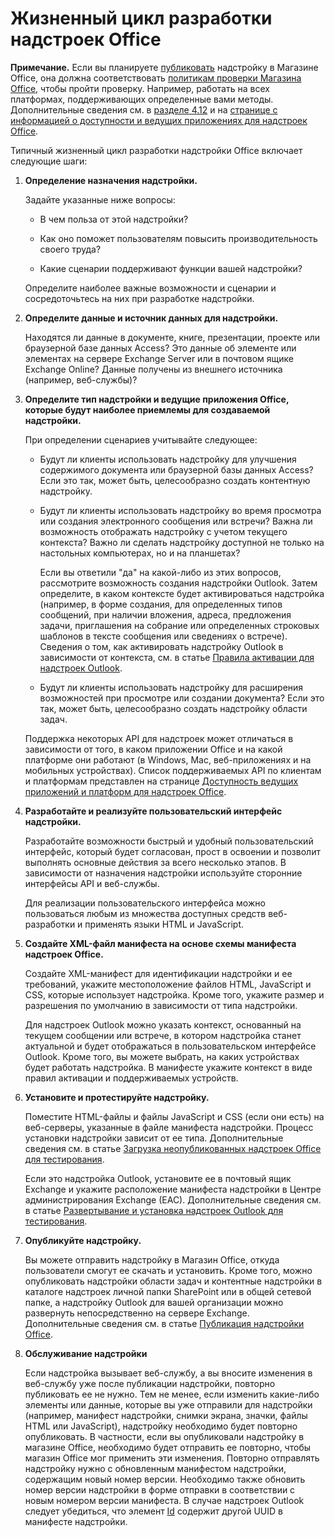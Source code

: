 
# <a name="office-add-ins-development-lifecycle"></a>Жизненный цикл разработки надстроек Office

>
  **Примечание.** Если вы планируете [публиковать](../publish/publish.md) надстройку в Магазине Office, она должна соответствовать [политикам проверки Магазина Office](https://msdn.microsoft.com/en-us/library/jj220035.aspx), чтобы пройти проверку. Например, работать на всех платформах, поддерживающих определенные вами методы. Дополнительные сведения см. в [разделе 4.12](https://msdn.microsoft.com/en-us/library/jj220035.aspx#Anchor_3) и на [странице с информацией о доступности и ведущих приложениях для надстроек Office](https://dev.office.com/add-in-availability).

Типичный жизненный цикл разработки надстройки Office включает следующие шаги:


1.  **Определение назначения надстройки.**
    
    Задайте указанные ниже вопросы:
    
      - В чем польза от этой надстройки? 
    
      - Как оно поможет пользователям повысить производительность своего труда?
    
      - Какие сценарии поддерживают функции вашей надстройки?
    

    Определите наиболее важные возможности и сценарии и сосредоточьтесь на них при разработке надстройки. 
    
2.  **Определите данные и источник данных для надстройки.**
    
    Находятся ли данные в документе, книге, презентации, проекте или браузерной базе данных Access? Это данные об элементе или элементах на сервере Exchange Server или в почтовом ящике Exchange Online? Данные получены из внешнего источника (например, веб-службы)?
    
3.  **Определите тип надстройки и ведущие приложения Office, которые будут наиболее приемлемы для создаваемой надстройки.**
    
    При определении сценариев учитывайте следующее:
    
    - Будут ли клиенты использовать надстройку для улучшения содержимого документа или браузерной базы данных Access? Если это так, может быть, целесообразно создать контентную надстройку. 
    
    - Будут ли клиенты использовать надстройку во время просмотра или создания электронного сообщения или встречи? Важна ли возможность отображать надстройку с учетом текущего контекста? Важно ли сделать надстройку доступной не только на настольных компьютерах, но и на планшетах?
    
        Если вы ответили "да" на какой-либо из этих вопросов, рассмотрите возможность создания надстройки Outlook. Затем определите, в каком контексте будет активироваться надстройка (например, в форме создания, для определенных типов сообщений, при наличии вложения, адреса, предложения задачи, приглашения на собрание или определенных строковых шаблонов в тексте сообщения или сведениях о встрече). Сведения о том, как активировать надстройку Outlook в зависимости от контекста, см. в статье [Правила активации для надстроек Outlook](../outlook/manifests/activation-rules.md).
    
    - Будут ли клиенты использовать надстройку для расширения возможностей при просмотре или создании документа? Если это так, может быть, целесообразно создать надстройку области задач. 

    Поддержка некоторых API для надстроек может отличаться в зависимости от того, в каком приложении Office и на какой платформе они работают (в Windows, Mac, веб-приложениях и на мобильных устройствах). Список поддерживаемых API по клиентам и платформам представлен на странице [Доступность ведущих приложений и платформ для надстроек Office](https://dev.office.com/add-in-availability).  
    
4.  **Разработайте и реализуйте пользовательский интерфейс надстройки.**
    
    Разработайте возможности быстрый и удобный пользовательский интерфейс, который будет согласован, прост в освоении и позволит выполнять основные действия за всего несколько этапов. В зависимости от назначения надстройки используйте сторонние интерфейсы API и веб-службы.
    
    Для реализации пользовательского интерфейса можно пользоваться любым из множества доступных средств веб-разработки и применять языки HTML и JavaScript.
    
5.  **Создайте XML-файл манифеста на основе схемы манифеста надстроек Office.**
    
    Создайте XML-манифест для идентификации надстройки и ее требований, укажите местоположение файлов HTML, JavaScript и CSS, которые использует надстройка. Кроме того, укажите размер и разрешения по умолчанию в зависимости от типа надстройки.
    
    Для надстроек Outlook можно указать контекст, основанный на текущем сообщении или встрече, в котором надстройка станет актуальной и будет отображаться в пользовательском интерфейсе Outlook. Кроме того, вы можете выбрать, на каких устройствах будет работать надстройка. В манифесте укажите контекст в виде правил активации и поддерживаемых устройств.
    
6.  **Установите и протестируйте надстройку.**
    
    Поместите HTML-файлы и файлы JavaScript и CSS (если они есть) на веб-серверы, указанные в файле манифеста надстройки. Процесс установки надстройки зависит от ее типа. Дополнительные сведения см. в статье [Загрузка неопубликованных надстроек Office для тестирования](../testing/create-a-network-shared-folder-catalog-for-task-pane-and-content-add-ins.md).
    
    Если это надстройка Outlook, установите ее в почтовый ящик Exchange и укажите расположение манифеста надстройки в Центре администрирования Exchange (EAC). Дополнительные сведения см. в статье [Развертывание и установка надстроек Outlook для тестирования](../outlook/testing-and-tips.md).
    
7.  **Опубликуйте надстройку.**
    
    Вы можете отправить надстройку в Магазин Office, откуда пользователи смогут ее скачать и установить. Кроме того, можно опубликовать надстройки области задач и контентные надстройки в каталоге надстроек личной папки SharePoint или в общей сетевой папке, а надстройку Outlook для вашей организации можно развернуть непосредственно на сервере Exchange. Дополнительные сведения см. в статье [Публикация надстройки Office](../publish/publish.md).
    
8.  **Обслуживание надстройки**
    
    Если надстройка вызывает веб-службу, а вы вносите изменения в веб-службу уже после публикации надстройки, повторно публиковать ее не нужно. Тем не менее, если изменить какие-либо элементы или данные, которые вы уже отправили для надстройки (например, манифест надстройки, снимки экрана, значки, файлы HTML или JavaScript), надстройку необходимо будет повторно опубликовать. В частности, если вы опубликовали надстройку в магазине Office, необходимо будет отправить ее повторно, чтобы магазин Office мог применить эти изменения. Повторно отправлять надстройку нужно с обновленным манифестом надстройки, содержащим новый номер версии. Необходимо также обновить номер версии надстройки в форме отправки в соответствии с новым номером версии манифеста. В случае надстроек Outlook следует убедиться, что элемент [Id](../../reference/manifest/id.md) содержит другой UUID в манифесте надстройки.
    
